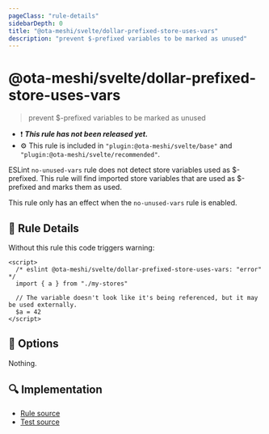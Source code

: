 ```yaml
---
pageClass: "rule-details"
sidebarDepth: 0
title: "@ota-meshi/svelte/dollar-prefixed-store-uses-vars"
description: "prevent $-prefixed variables to be marked as unused"
---
```


# @ota-meshi/svelte/dollar-prefixed-store-uses-vars

> prevent $-prefixed variables to be marked as unused

- :exclamation: <badge text="This rule has not been released yet." vertical="middle" type="error"> **_This rule has not been released yet._** </badge>
- :gear: This rule is included in `"plugin:@ota-meshi/svelte/base"` and `"plugin:@ota-meshi/svelte/recommended"`.

ESLint `no-unused-vars` rule does not detect store variables used as $-prefixed.
This rule will find imported store variables that are used as $-prefixed and marks them as used.

This rule only has an effect when the `no-unused-vars` rule is enabled.

## :book: Rule Details

Without this rule this code triggers warning:

<ESLintCodeBlock rules="{ { 'no-unused-vars': ['error'] } }">

<!--eslint-skip-->

```svelte
<script>
  /* eslint @ota-meshi/svelte/dollar-prefixed-store-uses-vars: "error" */
  import { a } from "./my-stores"

  // The variable doesn't look like it's being referenced, but it may be used externally.
  $a = 42
</script>
```

</ESLintCodeBlock>

## :wrench: Options

Nothing.

## :mag: Implementation

- [Rule source](https://github.com/ota-meshi/eslint-plugin-svelte/blob/main/src/rules/dollar-prefixed-store-uses-vars.ts)
- [Test source](https://github.com/ota-meshi/eslint-plugin-svelte/blob/main/tests/src/rules/dollar-prefixed-store-uses-vars.ts)
